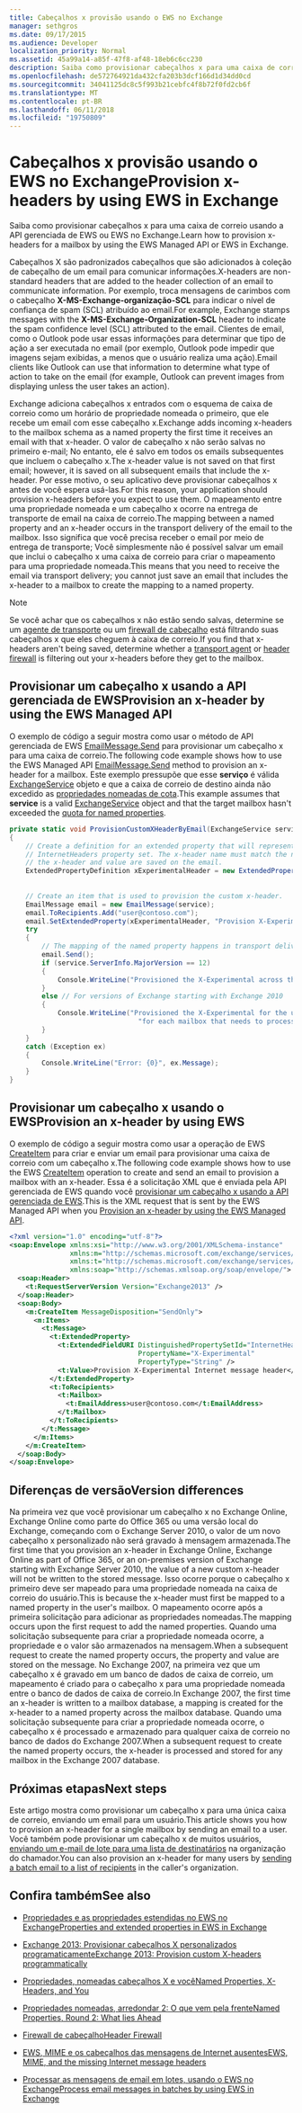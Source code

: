 ```yaml
---
title: Cabeçalhos x provisão usando o EWS no Exchange
manager: sethgros
ms.date: 09/17/2015
ms.audience: Developer
localization_priority: Normal
ms.assetid: 45a99a14-a85f-47f8-af48-18eb6c6cc230
description: Saiba como provisionar cabeçalhos x para uma caixa de correio usando a API gerenciada de EWS ou EWS no Exchange.
ms.openlocfilehash: de572764921da432cfa203b3dcf166d1d34dd0cd
ms.sourcegitcommit: 34041125dc8c5f993b21cebfc4f8b72f0fd2cb6f
ms.translationtype: MT
ms.contentlocale: pt-BR
ms.lasthandoff: 06/11/2018
ms.locfileid: "19750809"
---
```

# <a name="provision-x-headers-by-using-ews-in-exchange"></a><span data-ttu-id="53169-103">Cabeçalhos x provisão usando o EWS no Exchange</span><span class="sxs-lookup"><span data-stu-id="53169-103">Provision x-headers by using EWS in Exchange</span></span>

<span data-ttu-id="53169-104">Saiba como provisionar cabeçalhos x para uma caixa de correio usando a API gerenciada de EWS ou EWS no Exchange.</span><span class="sxs-lookup"><span data-stu-id="53169-104">Learn how to provision x-headers for a mailbox by using the EWS Managed API or EWS in Exchange.</span></span>
  
<span data-ttu-id="53169-105">Cabeçalhos X são padronizados cabeçalhos que são adicionados à coleção de cabeçalho de um email para comunicar informações.</span><span class="sxs-lookup"><span data-stu-id="53169-105">X-headers are non-standard headers that are added to the header collection of an email to communicate information.</span></span> <span data-ttu-id="53169-106">Por exemplo, troca mensagens de carimbos com o cabeçalho **X-MS-Exchange-organização-SCL** para indicar o nível de confiança de spam (SCL) atribuído ao email.</span><span class="sxs-lookup"><span data-stu-id="53169-106">For example, Exchange stamps messages with the **X-MS-Exchange-Organization-SCL** header to indicate the spam confidence level (SCL) attributed to the email.</span></span> <span data-ttu-id="53169-107">Clientes de email, como o Outlook pode usar essas informações para determinar que tipo de ação a ser executada no email (por exemplo, Outlook pode impedir que imagens sejam exibidas, a menos que o usuário realiza uma ação).</span><span class="sxs-lookup"><span data-stu-id="53169-107">Email clients like Outlook can use that information to determine what type of action to take on the email (for example, Outlook can prevent images from displaying unless the user takes an action).</span></span> 
  
<span data-ttu-id="53169-108">Exchange adiciona cabeçalhos x entrados com o esquema de caixa de correio como um horário de propriedade nomeada o primeiro, que ele recebe um email com esse cabeçalho x.</span><span class="sxs-lookup"><span data-stu-id="53169-108">Exchange adds incoming x-headers to the mailbox schema as a named property the first time it receives an email with that x-header.</span></span> <span data-ttu-id="53169-109">O valor de cabeçalho x não serão salvas no primeiro e-mail; No entanto, ele é salvo em todos os emails subsequentes que incluem o cabeçalho x.</span><span class="sxs-lookup"><span data-stu-id="53169-109">The x-header value is not saved on that first email; however, it is saved on all subsequent emails that include the x-header.</span></span> <span data-ttu-id="53169-110">Por esse motivo, o seu aplicativo deve provisionar cabeçalhos x antes de você espera usá-las.</span><span class="sxs-lookup"><span data-stu-id="53169-110">For this reason, your application should provision x-headers before you expect to use them.</span></span> <span data-ttu-id="53169-111">O mapeamento entre uma propriedade nomeada e um cabeçalho x ocorre na entrega de transporte de email na caixa de correio.</span><span class="sxs-lookup"><span data-stu-id="53169-111">The mapping between a named property and an x-header occurs in the transport delivery of the email to the mailbox.</span></span> <span data-ttu-id="53169-112">Isso significa que você precisa receber o email por meio de entrega de transporte; Você simplesmente não é possível salvar um email que inclui o cabeçalho x uma caixa de correio para criar o mapeamento para uma propriedade nomeada.</span><span class="sxs-lookup"><span data-stu-id="53169-112">This means that you need to receive the email via transport delivery; you cannot just save an email that includes the x-header to a mailbox to create the mapping to a named property.</span></span>
  
> [!NOTE]
> <span data-ttu-id="53169-113">Se você achar que os cabeçalhos x não estão sendo salvas, determine se um [agente de transporte](http://code.msdn.microsoft.com/Exchange-2013-Build-an-32f62f5a) ou um [firewall de cabeçalho](http://technet.microsoft.com/en-us/library/bb232136%28v=exchg.150%29.aspx) está filtrando suas cabeçalhos x que eles cheguem à caixa de correio.</span><span class="sxs-lookup"><span data-stu-id="53169-113">If you find that x-headers aren't being saved, determine whether a [transport agent](http://code.msdn.microsoft.com/Exchange-2013-Build-an-32f62f5a) or [header firewall](http://technet.microsoft.com/en-us/library/bb232136%28v=exchg.150%29.aspx) is filtering out your x-headers before they get to the mailbox.</span></span> 
  
## <a name="provision-an-x-header-by-using-the-ews-managed-api"></a><span data-ttu-id="53169-114">Provisionar um cabeçalho x usando a API gerenciada de EWS</span><span class="sxs-lookup"><span data-stu-id="53169-114">Provision an x-header by using the EWS Managed API</span></span>
<span data-ttu-id="53169-115"><a name="bk_example1"> </a></span><span class="sxs-lookup"><span data-stu-id="53169-115"></span></span>

<span data-ttu-id="53169-116">O exemplo de código a seguir mostra como usar o método de API gerenciada de EWS [EmailMessage.Send](http://msdn.microsoft.com/en-us/library/office/microsoft.exchange.webservices.data.emailmessage.send%28v=exchg.80%29.aspx) para provisionar um cabeçalho x para uma caixa de correio.</span><span class="sxs-lookup"><span data-stu-id="53169-116">The following code example shows how to use the EWS Managed API [EmailMessage.Send](http://msdn.microsoft.com/en-us/library/office/microsoft.exchange.webservices.data.emailmessage.send%28v=exchg.80%29.aspx) method to provision an x-header for a mailbox.</span></span> <span data-ttu-id="53169-117">Este exemplo pressupõe que esse **serviço** é válida [ExchangeService](http://msdn.microsoft.com/en-us/library/microsoft.exchange.webservices.data.exchangeservice%28v=exchg.80%29.aspx) objeto e que a caixa de correio de destino ainda não excedido as [propriedades nomeadas de cota](http://technet.microsoft.com/en-us/library/bb851492%28v=EXCHG.80%29.aspx).</span><span class="sxs-lookup"><span data-stu-id="53169-117">This example assumes that **service** is a valid [ExchangeService](http://msdn.microsoft.com/en-us/library/microsoft.exchange.webservices.data.exchangeservice%28v=exchg.80%29.aspx) object and that the target mailbox hasn't exceeded the [quota for named properties](http://technet.microsoft.com/en-us/library/bb851492%28v=EXCHG.80%29.aspx).</span></span>
  
```cs
private static void ProvisionCustomXHeaderByEmail(ExchangeService service)
{
    // Create a definition for an extended property that will represent a custom x-header. X-headers must be created in the
    // InternetHeaders property set. The x-header name must match the name of the x-header sent in the subsequent emails so
    // the x-header and value are saved on the email.
    ExtendedPropertyDefinition xExperimentalHeader = new ExtendedPropertyDefinition(DefaultExtendedPropertySet.InternetHeaders,
                                                                                            "X-Experimental",
                                                                                            MapiPropertyType.String);
    // Create an item that is used to provision the custom x-header.
    EmailMessage email = new EmailMessage(service);
    email.ToRecipients.Add("user@contoso.com");
    email.SetExtendedProperty(xExperimentalHeader, "Provision X-Experimental Internet message header");
    try
    {
        // The mapping of the named property happens in transport delivery.
        email.Send();
        if (service.ServerInfo.MajorVersion == 12)
        {
            Console.WriteLine("Provisioned the X-Experimental across the mailbox database that hosts the user's mailbox.");
        }
        else // For versions of Exchange starting with Exchange 2010
        {
            Console.WriteLine("Provisioned the X-Experimental for the user's mailbox. You will need to run this " +
                                "for each mailbox that needs to process this x-header.");
        }
    }
    catch (Exception ex)
    {
        Console.WriteLine("Error: {0}", ex.Message);
    }
}
```

## <a name="provision-an-x-header-by-using-ews"></a><span data-ttu-id="53169-118">Provisionar um cabeçalho x usando o EWS</span><span class="sxs-lookup"><span data-stu-id="53169-118">Provision an x-header by using EWS</span></span>
<span data-ttu-id="53169-119"><a name="bk_example1"> </a></span><span class="sxs-lookup"><span data-stu-id="53169-119"></span></span>

<span data-ttu-id="53169-120">O exemplo de código a seguir mostra como usar a operação de EWS [CreateItem](http://msdn.microsoft.com/library/78a52120-f1d0-4ed7-8748-436e554f75b6%28Office.15%29.aspx) para criar e enviar um email para provisionar uma caixa de correio com um cabeçalho x.</span><span class="sxs-lookup"><span data-stu-id="53169-120">The following code example shows how to use the EWS [CreateItem](http://msdn.microsoft.com/library/78a52120-f1d0-4ed7-8748-436e554f75b6%28Office.15%29.aspx) operation to create and send an email to provision a mailbox with an x-header.</span></span> <span data-ttu-id="53169-121">Essa é a solicitação XML que é enviada pela API gerenciada de EWS quando você [provisionar um cabeçalho x usando a API gerenciada de EWS](#bk_example1).</span><span class="sxs-lookup"><span data-stu-id="53169-121">This is the XML request that is sent by the EWS Managed API when you [Provision an x-header by using the EWS Managed API](#bk_example1).</span></span>
  
```XML
<?xml version="1.0" encoding="utf-8"?>
<soap:Envelope xmlns:xsi="http://www.w3.org/2001/XMLSchema-instance"
               xmlns:m="http://schemas.microsoft.com/exchange/services/2006/messages"
               xmlns:t="http://schemas.microsoft.com/exchange/services/2006/types"
               xmlns:soap="http://schemas.xmlsoap.org/soap/envelope/">
  <soap:Header>
    <t:RequestServerVersion Version="Exchange2013" />
  </soap:Header>
  <soap:Body>
    <m:CreateItem MessageDisposition="SendOnly">
      <m:Items>
        <t:Message>
          <t:ExtendedProperty>
            <t:ExtendedFieldURI DistinguishedPropertySetId="InternetHeaders"
                                PropertyName="X-Experimental"
                                PropertyType="String" />
            <t:Value>Provision X-Experimental Internet message header</t:Value>
          </t:ExtendedProperty>
          <t:ToRecipients>
            <t:Mailbox>
              <t:EmailAddress>user@contoso.com</t:EmailAddress>
            </t:Mailbox>
          </t:ToRecipients>
        </t:Message>
      </m:Items>
    </m:CreateItem>
  </soap:Body>
</soap:Envelope>

```

## <a name="version-differences"></a><span data-ttu-id="53169-122">Diferenças de versão</span><span class="sxs-lookup"><span data-stu-id="53169-122">Version differences</span></span>
<span data-ttu-id="53169-123"><a name="bk_example1"> </a></span><span class="sxs-lookup"><span data-stu-id="53169-123"></span></span>

<span data-ttu-id="53169-124">Na primeira vez que você provisionar um cabeçalho x no Exchange Online, Exchange Online como parte do Office 365 ou uma versão local do Exchange, começando com o Exchange Server 2010, o valor de um novo cabeçalho x personalizado não será gravado à mensagem armazenada.</span><span class="sxs-lookup"><span data-stu-id="53169-124">The first time that you provision an x-header in Exchange Online, Exchange Online as part of Office 365, or an on-premises version of Exchange starting with Exchange Server 2010, the value of a new custom x-header will not be written to the stored message.</span></span> <span data-ttu-id="53169-125">Isso ocorre porque o cabeçalho x primeiro deve ser mapeado para uma propriedade nomeada na caixa de correio do usuário.</span><span class="sxs-lookup"><span data-stu-id="53169-125">This is because the x-header must first be mapped to a named property in the user's mailbox.</span></span> <span data-ttu-id="53169-126">O mapeamento ocorre após a primeira solicitação para adicionar as propriedades nomeadas.</span><span class="sxs-lookup"><span data-stu-id="53169-126">The mapping occurs upon the first request to add the named properties.</span></span> <span data-ttu-id="53169-127">Quando uma solicitação subsequente para criar a propriedade nomeada ocorre, a propriedade e o valor são armazenados na mensagem.</span><span class="sxs-lookup"><span data-stu-id="53169-127">When a subsequent request to create the named property occurs, the property and value are stored on the message.</span></span> <span data-ttu-id="53169-128">No Exchange 2007, na primeira vez que um cabeçalho x é gravado em um banco de dados de caixa de correio, um mapeamento é criado para o cabeçalho x para uma propriedade nomeada entre o banco de dados de caixa de correio.</span><span class="sxs-lookup"><span data-stu-id="53169-128">In Exchange 2007, the first time an x-header is written to a mailbox database, a mapping is created for the x-header to a named property across the mailbox database.</span></span> <span data-ttu-id="53169-129">Quando uma solicitação subsequente para criar a propriedade nomeada ocorre, o cabeçalho x é processado e armazenado para qualquer caixa de correio no banco de dados do Exchange 2007.</span><span class="sxs-lookup"><span data-stu-id="53169-129">When a subsequent request to create the named property occurs, the x-header is processed and stored for any mailbox in the Exchange 2007 database.</span></span>
  
## <a name="next-steps"></a><span data-ttu-id="53169-130">Próximas etapas</span><span class="sxs-lookup"><span data-stu-id="53169-130">Next steps</span></span>
<span data-ttu-id="53169-131"><a name="bk_example1"> </a></span><span class="sxs-lookup"><span data-stu-id="53169-131"></span></span>

<span data-ttu-id="53169-132">Este artigo mostra como provisionar um cabeçalho x para uma única caixa de correio, enviando um email para um usuário.</span><span class="sxs-lookup"><span data-stu-id="53169-132">This article shows you how to provision an x-header for a single mailbox by sending an email to a user.</span></span> <span data-ttu-id="53169-133">Você também pode provisionar um cabeçalho x de muitos usuários, [enviando um e-mail de lote para uma lista de destinatários](how-to-process-email-messages-in-batches-by-using-ews-in-exchange.md) na organização do chamador.</span><span class="sxs-lookup"><span data-stu-id="53169-133">You can also provision an x-header for many users by [sending a batch email to a list of recipients](how-to-process-email-messages-in-batches-by-using-ews-in-exchange.md) in the caller's organization.</span></span> 
  
## <a name="see-also"></a><span data-ttu-id="53169-134">Confira também</span><span class="sxs-lookup"><span data-stu-id="53169-134">See also</span></span>


- [<span data-ttu-id="53169-135">Propriedades e as propriedades estendidas no EWS no Exchange</span><span class="sxs-lookup"><span data-stu-id="53169-135">Properties and extended properties in EWS in Exchange</span></span>](properties-and-extended-properties-in-ews-in-exchange.md)
    
- [<span data-ttu-id="53169-136">Exchange 2013: Provisionar cabeçalhos X personalizados programaticamente</span><span class="sxs-lookup"><span data-stu-id="53169-136">Exchange 2013: Provision custom X-headers programmatically</span></span>](http://code.msdn.microsoft.com/exchange/Exchange-2013-Provision-d4ef5719)
    
- [<span data-ttu-id="53169-137">Propriedades, nomeadas cabeçalhos X e você</span><span class="sxs-lookup"><span data-stu-id="53169-137">Named Properties, X-Headers, and You</span></span>](http://blogs.technet.com/b/exchange/archive/2009/04/06/3407221.aspx)
    
- [<span data-ttu-id="53169-138">Propriedades nomeadas, arredondar 2: O que vem pela frente</span><span class="sxs-lookup"><span data-stu-id="53169-138">Named Properties, Round 2: What lies Ahead</span></span>](http://blogs.technet.com/b/exchange/archive/2009/06/12/3407672.aspx)
    
- [<span data-ttu-id="53169-139">Firewall de cabeçalho</span><span class="sxs-lookup"><span data-stu-id="53169-139">Header Firewall</span></span>](http://technet.microsoft.com/en-us/library/bb232136%28v=exchg.150%29.aspx)
    
- [<span data-ttu-id="53169-140">EWS, MIME e os cabeçalhos das mensagens de Internet ausentes</span><span class="sxs-lookup"><span data-stu-id="53169-140">EWS, MIME, and the missing Internet message headers</span></span>](http://msdn.microsoft.com/library/office/hh545614%28v=exchg.140%29.aspx)
    
- [<span data-ttu-id="53169-141">Processar as mensagens de email em lotes, usando o EWS no Exchange</span><span class="sxs-lookup"><span data-stu-id="53169-141">Process email messages in batches by using EWS in Exchange</span></span>](how-to-process-email-messages-in-batches-by-using-ews-in-exchange.md)
    

